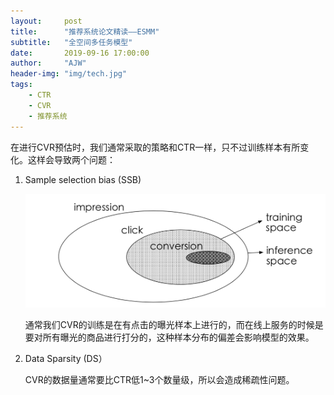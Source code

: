 ```yaml
---
layout:     post
title:      "推荐系统论文精读——ESMM"
subtitle:   "全空间多任务模型"
date:       2019-09-16 17:00:00
author:     "AJW"
header-img: "img/tech.jpg"
tags:
    - CTR
	- CVR
	- 推荐系统
---
```


在进行CVR预估时，我们通常采取的策略和CTR一样，只不过训练样本有所变化。这样会导致两个问题：

1. Sample selection bias (SSB) 

   ![image-20190917201101129](\img\in-post\ESMM\SSB.png)

   通常我们CVR的训练是在有点击的曝光样本上进行的，而在线上服务的时候是要对所有曝光的商品进行打分的，这种样本分布的偏差会影响模型的效果。

2. Data Sparsity (DS）

   CVR的数据量通常要比CTR低1~3个数量级，所以会造成稀疏性问题。

